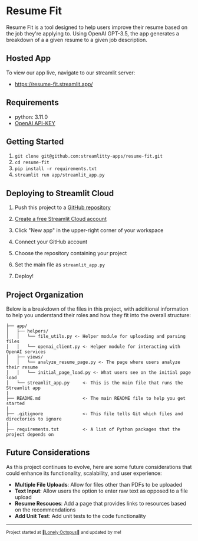 Resume Fit
==============================

Resume Fit is a tool designed to help users improve their resume based on the job they're applying to. Using OpenAI GPT-3.5, the app generates a breakdown of a a given resume to a given job description.

Hosted App
------------
To view our app live, navigate to our streamlit server:

* https://resume-fit.streamlit.app/

Requirements
------------

* python: 3.11.0
* [OpenAI API-KEY](https://platform.openai.com/docs/api-reference/api-keys)

Getting Started
------------

1. `git clone git@github.com:streamlitty-apps/resume-fit.git`
2. `cd resume-fit`
3. `pip install -r requirements.txt`
4. `streamlit run app/streamlit_app.py`

Deploying to Streamlit Cloud
------------

1. Push this project to a [GitHub repository](https://github.com/)

2. [Create a free Streamlit Cloud account](https://share.streamlit.io/)

3. Click "New app" in the upper-right corner of your workspace

4. Connect your GitHub account

5. Choose the repository containing your project

6. Set the main file as `streamlit_app.py`

7. Deploy!

Project Organization
------------

Below is a breakdown of the files in this project, with additional information to help you understand their roles and how they fit into the overall structure:

    ├── app/
    │   ├── helpers/
    │   │   └── file_utils.py <- Helper module for uploading and parsing files
    │   │   └── openai_client.py <- Helper module for interacting with OpenAI services
    │   ├── views/
    │   │   └── analyze_resume_page.py <- The page where users analyze their resume
    │   │   └── initial_page_load.py <- What users see on the initial page load
    │   └── streamlit_app.py     <- This is the main file that runs the Streamlit app
    |
    ├── README.md                <- The main README file to help you get started
    |
    ├── .gitignore               <- This file tells Git which files and directories to ignore
    |
    ├── requirements.txt         <- A list of Python packages that the project depends on


Future Considerations
------------
As this project continues to evolve, here are some future considerations that could enhance its functionality, scalability, and user experience:

- **Multiple File Uploads**: Allow for files other than PDFs to be uploaded
- **Text Input**: Allow users the option to enter raw text as opposed to a file upload
- **Resume Resouces**: Add a page that provides links to resources based on the recommendations
- **Add Unit Test**: Add unit tests to the code functionality
------------

<p><small>Project started at 🐙<a target="_blank" href="https://www.lonelyoctopus.com/">Lonely Octopus</a>🐙 and updated by me!</small><p>